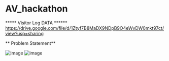 # AV_hackathon

***** Visitor Log DATA ******   https://drive.google.com/file/d/1Ztyf7B8MaDX9NDpB9O4eWvDW0mkt97ct/view?usp=sharing

**
Problem Statement**

![image](https://user-images.githubusercontent.com/66588730/127333396-bdca94ae-6d85-45cb-9109-e0e312ab2e10.png)
![image](https://user-images.githubusercontent.com/66588730/127333500-3925eacf-5438-463b-8d8c-31dea1b9a6c3.png)
